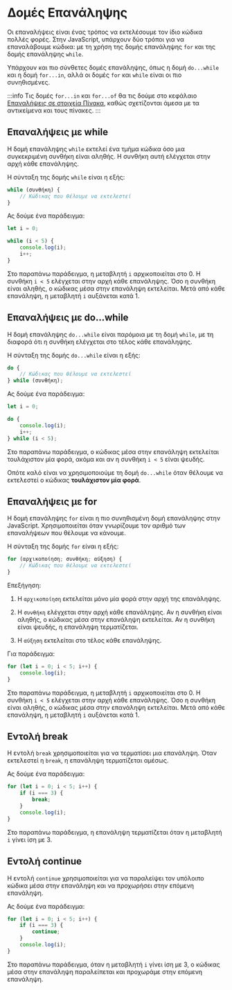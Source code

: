 # Δομές Επανάληψης

Οι επαναλήψεις είναι ένας τρόπος να εκτελέσουμε τον ίδιο κώδικα πολλές φορές. Στην JavaScript, υπάρχουν δύο τρόποι για να επαναλάβουμε κώδικα: με τη χρήση της δομής επανάληψης `for` και της δομής επανάληψης `while`.

Υπάρχουν και πιο σύνθετες δομές επανάληψης, όπως η δομή `do...while` και η δομή `for...in`, αλλά οι δομές `for` και `while` είναι οι πιο συνηθισμένες.

:::info
Τις δομές `for...in` και `for...of` θα τις δούμε στο κεφάλαιο [Επαναλήψεις σε στοιχεία Πίνακα](/docs-language/arrays/array-loops), καθώς σχετίζονται άμεσα με τα αντικείμενα και τους πίνακες.
:::

## Επαναλήψεις με while

Η δομή επανάληψης `while` εκτελεί ένα τμήμα κώδικα όσο μια συγκεκριμένη συνθήκη είναι αληθής. Η συνθήκη αυτή ελέγχεται στην αρχή κάθε επανάληψης.

Η σύνταξη της δομής `while` είναι η εξής:

```javascript
while (συνθήκη) {
    // Κώδικας που θέλουμε να εκτελεστεί
}
```

Ας δούμε ένα παράδειγμα:

```javascript
let i = 0;

while (i < 5) {
    console.log(i);
    i++;
}
```

Στο παραπάνω παράδειγμα, η μεταβλητή `i` αρχικοποιείται στο 0. Η συνθήκη `i < 5` ελέγχεται στην αρχή κάθε επανάληψης. Όσο η συνθήκη είναι αληθής, ο κώδικας μέσα στην επανάληψη εκτελείται. Μετά από κάθε επανάληψη, η μεταβλητή `i` αυξάνεται κατά 1.

## Επαναλήψεις με do...while

Η δομή επανάληψης `do...while` είναι παρόμοια με τη δομή `while`, με τη διαφορά ότι η συνθήκη ελέγχεται στο τέλος κάθε επανάληψης.

Η σύνταξη της δομής `do...while` είναι η εξής:

```javascript
do {
    // Κώδικας που θέλουμε να εκτελεστεί
} while (συνθήκη);
```

Ας δούμε ένα παράδειγμα:

```javascript
let i = 0;

do {
    console.log(i);
    i++;
} while (i < 5);
```

Στο παραπάνω παράδειγμα, ο κώδικας μέσα στην επανάληψη εκτελείται τουλάχιστον μία φορά, ακόμα και αν η συνθήκη `i < 5` είναι ψευδής.

Οπότε καλό είναι να χρησιμοποιούμε τη δομή `do...while` όταν θέλουμε να εκτελεστεί ο κώδικας **τουλάχιστον μία φορά**.

## Επαναλήψεις με for

Η δομή επανάληψης `for` είναι η πιο συνηθισμένη δομή επανάληψης στην JavaScript. Χρησιμοποιείται όταν γνωρίζουμε τον αριθμό των επαναλήψεων που θέλουμε να κάνουμε.

Η σύνταξη της δομής `for` είναι η εξής:

```javascript
for (αρχικοποίηση; συνθήκη; αύξηση) {
    // Κώδικας που θέλουμε να εκτελεστεί
}
```

Επεξήγηση:

1. Η `αρχικοποίηση` εκτελείται μόνο μία φορά στην αρχή της επανάληψης.

2. Η `συνθήκη` ελέγχεται στην αρχή κάθε επανάληψης. Αν η συνθήκη είναι αληθής, ο κώδικας μέσα στην επανάληψη εκτελείται. Αν η συνθήκη είναι ψευδής, η επανάληψη τερματίζεται.

3. Η `αύξηση` εκτελείται στο τέλος κάθε επανάληψης.

Για παράδειγμα:

```javascript
for (let i = 0; i < 5; i++) {
    console.log(i);
}
```

Στο παραπάνω παράδειγμα, η μεταβλητή `i` αρχικοποιείται στο 0. Η συνθήκη `i < 5` ελέγχεται στην αρχή κάθε επανάληψης. Όσο η συνθήκη είναι αληθής, ο κώδικας μέσα στην επανάληψη εκτελείται. Μετά από κάθε επανάληψη, η μεταβλητή `i` αυξάνεται κατά 1.

## Εντολή break

Η εντολή `break` χρησιμοποιείται για να τερματίσει μια επανάληψη. Όταν εκτελεστεί η `break`, η επανάληψη τερματίζεται αμέσως.

Ας δούμε ένα παράδειγμα:

```javascript
for (let i = 0; i < 5; i++) {
    if (i === 3) {
        break;
    }
    console.log(i);
}
```

Στο παραπάνω παράδειγμα, η επανάληψη τερματίζεται όταν η μεταβλητή `i` γίνει ίση με 3.

## Εντολή continue

Η εντολή `continue` χρησιμοποιείται για να παραλείψει τον υπόλοιπο κώδικα μέσα στην επανάληψη και να προχωρήσει στην επόμενη επανάληψη.

Ας δούμε ένα παράδειγμα:

```javascript
for (let i = 0; i < 5; i++) {
    if (i === 3) {
        continue;
    }
    console.log(i);
}
```

Στο παραπάνω παράδειγμα, όταν η μεταβλητή `i` γίνει ίση με 3, ο κώδικας μέσα στην επανάληψη παραλείπεται και προχωράμε στην επόμενη επανάληψη.
